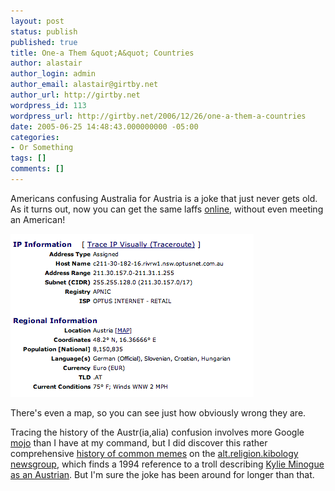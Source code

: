 ```yaml
---
layout: post
status: publish
published: true
title: One-a Them &quot;A&quot; Countries
author: alastair
author_login: admin
author_email: alastair@girtby.net
author_url: http://girtby.net
wordpress_id: 113
wordpress_url: http://girtby.net/2006/12/26/one-a-them-a-countries
date: 2005-06-25 14:48:43.000000000 -05:00
categories:
- Or Something
tags: []
comments: []
---
```

Americans confusing Australia for Austria is a joke that just never gets old. As it turns out, now you can get the same laffs [online](http://www.plotip.com/), without even meeting an American!

<a href="http://www.plotip.com/index.php?ip=211.30.182.16&do_locate=LOCATE"><img src="/images/plotip.png" height="261" width="389" alt="Plot IP Screenshot" class="centered" /></a>

There's even a map, so you can see just how obviously wrong they are.

Tracing the history of the Austr(ia,alia) confusion involves more Google [mojo](/archives/2005/06/23/im-feeling-tacit/) than I have at my command, but I did discover this rather comprehensive [history of common memes](http://web.syr.edu/~rsholmes/doctroid/firstmemes.html) on the [alt.religion.kibology newsgroup](http://en.wikipedia.org/wiki/Kibology), which finds a 1994 reference to a troll describing [Kylie Minogue as an Austrian](http://groups.google.com/groups?selm=3dukmr%2424q%40harbinger.cc.monash.edu.au). But I'm sure the joke has been around for longer than that.

